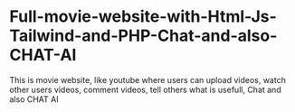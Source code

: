 # Full-movie-website-with-Html-Js-Tailwind-and-PHP-Chat-and-also-CHAT-AI
This is movie website, like youtube where users can upload videos, watch other users videos, comment videos, tell others what is usefull, Chat and also CHAT AI
